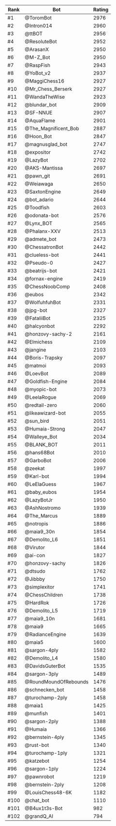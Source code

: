 Rank|Bot|Rating
---|---|---
#1|@ToromBot|2976
#2|@Intron014|2960
#3|@ttBOT|2956
#4|@ResoluteBot|2952
#5|@ArasanX|2950
#6|@M-Z_Bot|2950
#7|@RaspFish|2943
#8|@YoBot_v2|2937
#9|@MaggiChess16|2927
#10|@Mr_Chess_Berserk|2927
#11|@WandaTheWise|2923
#12|@blundar_bot|2909
#13|@SF-NNUE|2907
#14|@AquaFlame|2901
#15|@The_Magnificent_Bob|2887
#16|@Hoon_Bot|2847
#17|@magnusglad_bot|2747
#18|@expositor|2742
#19|@LazyBot|2702
#20|@AKS-Mantissa|2697
#21|@pawn_git|2691
#22|@Weiawaga|2650
#23|@SaxtonEngine|2649
#24|@bot_adario|2644
#25|@Toodfish|2603
#26|@odonata-bot|2576
#27|@Lynx_BOT|2565
#28|@Phalanx-XXV|2513
#29|@admete_bot|2473
#30|@ChessatronBot|2442
#31|@clueless-bot|2441
#32|@Pseudo-0|2427
#33|@beatrijs-bot|2421
#34|@fornax-engine|2419
#35|@ChessNoobComp|2408
#36|@eubos|2342
#37|@WolfuhfuhBot|2331
#38|@jpg-bot|2327
#39|@FataliiBot|2325
#40|@halcyonbot|2292
#41|@honzovy-sachy-2|2161
#42|@Elmichess|2109
#43|@jangine|2103
#44|@Boris-Trapsky|2097
#45|@matmoi|2093
#46|@LoevBot|2089
#47|@Goldfish-Engine|2084
#48|@myopic-bot|2073
#49|@LeelaRogue|2069
#50|@redtail-zero|2060
#51|@likeawizard-bot|2055
#52|@sun_bird|2051
#53|@Humaia-Strong|2047
#54|@Walleye_Bot|2034
#55|@BLANK_BOT|2011
#56|@hans68Bot|2010
#57|@GarboBot|2006
#58|@zeekat|1997
#59|@Karl-bot|1994
#60|@LeElaGuess|1967
#61|@baby_eubos|1954
#62|@LazyBotJr|1950
#63|@AshNostromo|1939
#64|@The_Marcus|1889
#65|@notropis|1886
#66|@maia9_30n|1854
#67|@Demolito_L6|1851
#68|@Virutor|1844
#69|@ai-con|1827
#70|@honzovy-sachy|1826
#71|@dtsudo|1762
#72|@Jibbby|1750
#73|@simplexitor|1741
#74|@ChessChildren|1738
#75|@HardRok|1726
#76|@Demolito_L5|1719
#77|@maia9_10n|1681
#78|@maia9|1665
#79|@RadianceEngine|1639
#80|@maia5|1600
#81|@sargon-4ply|1582
#82|@Demolito_L4|1580
#83|@DavidsGuterBot|1535
#84|@sargon-3ply|1489
#85|@RoundMoundOfRebounds|1476
#86|@schnecken_bot|1458
#87|@turochamp-2ply|1458
#88|@maia1|1425
#89|@munfish|1401
#90|@sargon-2ply|1388
#91|@Humaia|1366
#92|@bernstein-4ply|1345
#93|@rust-bot|1340
#94|@turochamp-1ply|1321
#95|@katzebot|1254
#96|@sargon-1ply|1224
#97|@pawnrobot|1219
#98|@bernstein-2ply|1208
#99|@LouisChess48-6K|1182
#100|@chat_bot|1110
#101|@B4ux1t3s-Bot|982
#102|@grandQ_AI|794
